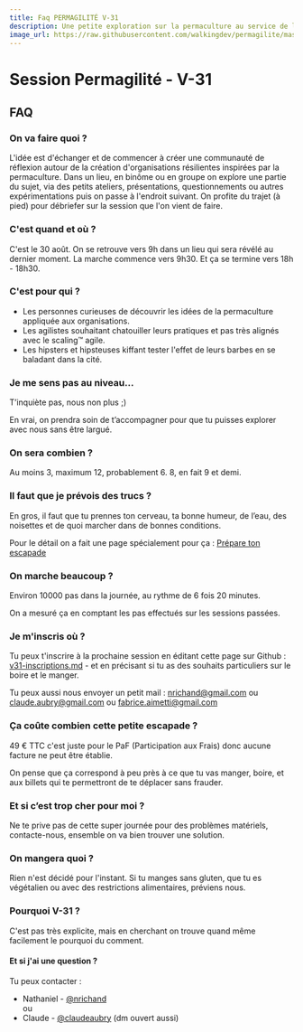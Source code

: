 ```yaml
---
title: Faq PERMAGILITÉ V-31
description: Une petite exploration sur la permaculture au service de l'agilité, sans frontale et sans baudrier, du côté de Toulouse.
image_url: https://raw.githubusercontent.com/walkingdev/permagilite/master/media/banner.jpg
---
```


# Session Permagilité - V-31

## FAQ

### On va faire quoi ?

L'idée est d'échanger et de commencer à créer une communauté de réflexion autour de la création d'organisations résilientes inspirées par la permaculture.
Dans un lieu, en binôme ou en groupe on explore une partie du sujet, via des petits ateliers, présentations, questionnements ou autres expérimentations puis on passe à l'endroit suivant.
On profite du trajet (à pied) pour débriefer sur la session que l'on vient de faire.

### C'est quand et où ?

C'est le 30 août. On se retrouve vers 9h dans un lieu qui sera révélé au dernier moment.
La marche commence vers 9h30.
Et ça se termine vers 18h - 18h30.

### C'est pour qui ?

- Les personnes curieuses de découvrir les idées de la permaculture appliquée aux organisations.
- Les agilistes souhaitant chatouiller leurs pratiques et pas très alignés avec le scaling™ agile.
- Les hipsters et hipsteuses kiffant tester l'effet de leurs barbes en se baladant dans la cité.

### Je me sens pas au niveau…

T’inquiète pas, nous non plus ;)

En vrai, on prendra soin de t’accompagner pour que tu puisses explorer avec nous sans être largué.

### On sera combien ?

Au moins 3, maximum 12, probablement 6. 
8, en fait 9 et demi.

### Il faut que je prévois des trucs ?

En gros, il faut que tu prennes ton cerveau, ta bonne humeur, de l’eau, des noisettes et de quoi marcher dans de bonnes conditions.

Pour le détail on a fait une page spécialement pour ça : [Prépare ton escapade](http://walkingdev.fr/#walkingdev/permagilite/blob/master/v31/prepare-ton-escapade.md)

### On marche beaucoup ?

Environ 10000 pas dans la journée, au rythme de 6 fois 20 minutes.

On a mesuré ça en comptant les pas effectués sur les sessions passées.

### Je m'inscris où ?

Tu peux t'inscrire à la prochaine session en éditant cette page sur Github : [v31-inscriptions.md](https://github.com/walkingdev/permagilite/edit/master/v31/inscriptions.md) - et en précisant si tu as des souhaits particuliers sur le boire et le manger.

Tu peux aussi nous envoyer un petit mail : [nrichand@gmail.com](mailto:nrichand@gmail.com) ou [claude.aubry@gmail.com](mailto:claude.aubryd@gmail.com) ou [fabrice.aimetti@gmail.com](mailto:fabrice.aimetti@gmail.com)

### Ça coûte combien cette petite escapade ?

49 € TTC c'est juste pour le PaF (Participation aux Frais) donc aucune facture ne peut être établie.

On pense que ça correspond à peu près à ce que tu vas manger, boire, et aux billets qui te permettront de te déplacer sans frauder.

### Et si c’est trop cher pour moi ?

Ne te prive pas de cette super journée pour des problèmes matériels, contacte-nous, ensemble on va bien trouver une solution.

### On mangera quoi ?

Rien n'est décidé pour l'instant. Si tu manges sans gluten, que tu es végétalien ou avec des restrictions alimentaires, préviens nous.

### Pourquoi V-31 ?

C'est pas très explicite, mais en cherchant on trouve quand même facilement le pourquoi du comment.

#### Et si j'ai une question ?

Tu peux contacter :  
- Nathaniel - [@nrichand](http://twitter.com/nrichand)  
ou  
- Claude - [@claudeaubry](http://twitter.com/claudeaubry) (dm ouvert aussi) 
